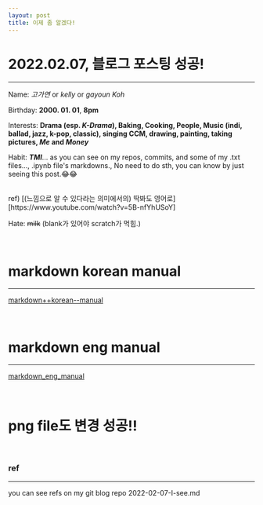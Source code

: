 ```yaml
---
layout: post
title: 이제 좀 알겠다!
---
```


# 2022.02.07, 블로그 포스팅 성공!
***
Name: *고가연* or _kelly_ or *gayoun Koh*

Birthday: **2000. 01. 01**, __8pm__

Interests: **Drama (esp. _K-Drama_), Baking, Cooking, People, Music (indi, ballad, jazz, k-pop, classic), singing CCM, drawing, painting, taking pictures, _Me_ and _Money_**

Habit: **_TMI_**... as you can see on my repos, commits, and some of my .txt files..., .ipynb file's markdowns., No need to do sth, you can know by just seeing this post.😂😂

<br>
    ref) [(느낌으로 알 수 있다라는 의미에서의) 딱봐도 영어로] [https://www.youtube.com/watch?v=5B-nfYhUSoY]

Hate: ~~milk~~ (blank가 있어야 scratch가 먹힘.)

<br>

# markdown korean manual
___
[markdown++korean--manual][markdown korean manual]

<br>

# markdown eng manual
---
[markdown_eng_manual](https://github.com/adam-p/markdown-here/wiki/Markdown-Cheatsheet)

<br>

# png file도 변경 성공!!

<br>

### ref
---
[markdown korean manual]: https://tinydew4.gitbooks.io/gitbook-documentation/content/ko/format/markdown.html

you can see refs on my git blog repo 2022-02-07-I-see.md
